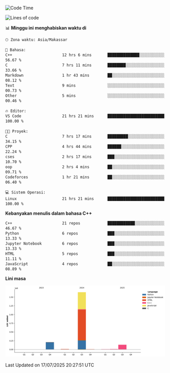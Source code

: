 <!--START_SECTION:waka-->
![Code Time](http://img.shields.io/badge/Code%20Time-350%20hrs%2013%20mins-blue)

![Lines of code](https://img.shields.io/badge/Sejak%20Hello%20World%20aku%20telah%20menulis-2.0%20million%20baris%20kode-blue)

📊 **Minggu ini menghabiskan waktu di** 

```text
🕑︎ Zona waktu: Asia/Makassar

💬 Bahasa: 
C++                      12 hrs 6 mins       ██████████████░░░░░░░░░░░   56.67 % 
C                        7 hrs 11 mins       ████████░░░░░░░░░░░░░░░░░   33.66 % 
Markdown                 1 hr 43 mins        ██░░░░░░░░░░░░░░░░░░░░░░░   08.12 % 
Text                     9 mins              ░░░░░░░░░░░░░░░░░░░░░░░░░   00.73 % 
Other                    5 mins              ░░░░░░░░░░░░░░░░░░░░░░░░░   00.46 % 

🔥 Editor: 
VS Code                  21 hrs 21 mins      █████████████████████████   100.00 % 

🐱‍💻 Proyek: 
C                        7 hrs 17 mins       █████████░░░░░░░░░░░░░░░░   34.15 % 
CPP                      4 hrs 44 mins       ██████░░░░░░░░░░░░░░░░░░░   22.24 % 
cses                     2 hrs 17 mins       ███░░░░░░░░░░░░░░░░░░░░░░   10.70 % 
oop                      2 hrs 4 mins        ██░░░░░░░░░░░░░░░░░░░░░░░   09.71 % 
Codeforces               1 hr 21 mins        ██░░░░░░░░░░░░░░░░░░░░░░░   06.40 % 

💻 Sistem Operasi: 
Linux                    21 hrs 21 mins      █████████████████████████   100.00 % 
```

**Kebanyakan menulis dalam bahasa C++** 

```text
C++                      21 repos            ████████████░░░░░░░░░░░░░   46.67 % 
Python                   6 repos             ███░░░░░░░░░░░░░░░░░░░░░░   13.33 % 
Jupyter Notebook         6 repos             ███░░░░░░░░░░░░░░░░░░░░░░   13.33 % 
HTML                     5 repos             ███░░░░░░░░░░░░░░░░░░░░░░   11.11 % 
JavaScript               4 repos             ██░░░░░░░░░░░░░░░░░░░░░░░   08.89 % 
```



**Lini masa**

![Lines of Code chart](https://raw.githubusercontent.com/yusuf601/yusuf601/main/assets/bar_graph.png)


 Last Updated on 17/07/2025 20:27:51 UTC
<!--END_SECTION:waka-->


